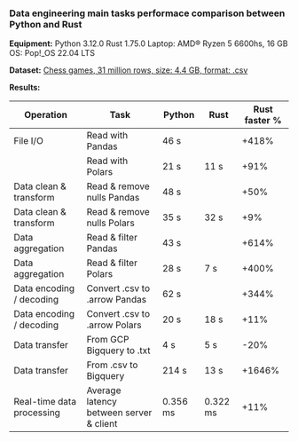 ### Data engineering main tasks performace comparison between Python and Rust

**Equipment:**
Python 3.12.0
Rust 1.75.0
Laptop: AMD® Ryzen 5 6600hs, 16 GB
OS: Pop!_OS 22.04 LTS

**Dataset:** 
[Chess games, 31 million rows, size: 4.4 GB, format: .csv](https://www.kaggle.com/datasets/arevel/chess-games) 

**Results:**

| Operation | Task | Python | Rust | Rust faster % |
| --------- | ---- | -------- | ------ | ------ |
| File I/O  | Read with Pandas | 46 s | | +418% | 
|           | Read with Polars | 21 s | 11 s| +91% | 
| Data clean & transform | Read & remove nulls Pandas | 48 s || +50%
| Data clean & transform | Read & remove nulls Polars | 35 s | 32 s | +9%
| Data aggregation   | Read & filter Pandas | 43 s || +614%
| Data aggregation   | Read & filter Polars | 28 s | 7 s | +400%
| Data encoding / decoding | Convert .csv to .arrow Pandas | 62 s || +344% |
| Data encoding / decoding | Convert .csv to .arrow Polars | 20 s | 18 s | +11% |
| Data transfer | From GCP Bigquery to .txt | 4 s | 5 s | -20% 
| Data transfer | From .csv to Bigquery | 214 s | 13 s | +1646% 
| Real-time data processing | Average latency between server & client | 0.356 ms | 0.322 ms | +11% |